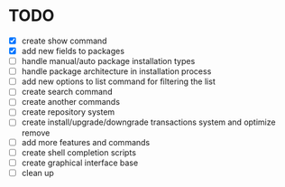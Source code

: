 
# TODO

- [x] create show command
- [x] add new fields to packages
- [ ] handle manual/auto package installation types
- [ ] handle package architecture in installation process
- [ ] add new options to list command for filtering the list
- [ ] create search command
- [ ] create another commands
- [ ] create repository system
- [ ] create install/upgrade/downgrade transactions system and optimize remove
- [ ] add more features and commands
- [ ] create shell completion scripts
- [ ] create graphical interface base
- [ ] clean up
